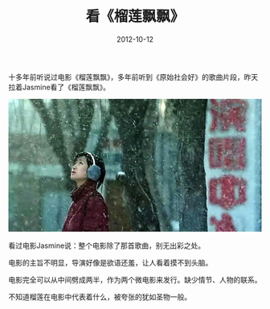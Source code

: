 ﻿---
title: "看《榴莲飘飘》"
date: 2012-10-12
categories: 
  - "movies"
tags: 
  - "榴莲"
---

十多年前听说过电影《榴莲飘飘》，多年前听到《原始社会好》的歌曲片段，昨天拉着Jasmine看了《榴莲飘飘》。

![p1509101847](/images/8079869770_c141bdc786_z.jpg)

看过电影Jasmine说：整个电影除了那首歌曲，别无出彩之处。

电影的主旨不明显，导演好像是欲语还羞，让人看着摸不到头脑。

电影完全可以从中间劈成两半，作为两个微电影来发行。缺少情节、人物的联系。

不知道榴莲在电影中代表着什么，被夸张的犹如圣物一般。
